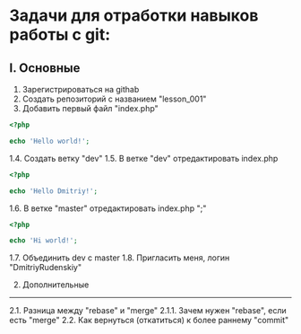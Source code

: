 Задачи для отработки навыков работы с git:
===

I. Основные
---
1. Зарегистрироваться на githab
2. Создать репозиторий с названием "lesson_001"
3. Добавить первый файл "index.php"
```php
<?php

echo 'Hello world!';
```
1.4. Создать ветку "dev"
1.5. В ветке "dev" отредактировать index.php
```php
<?php

echo 'Hello Dmitriy!';
```
1.6. В ветке "master" отредактировать index.php ";"
```php
<?php

echo 'Hi world!';
```
1.7. Объединить dev с master
1.8. Пригласить меня, логин "DmitriyRudenskiy"

2. Дополнительные
---
2.1. Разница между "rebase" и "merge"
2.1.1. Зачем нужен "rebase", если есть "merge"
2.2. Как вернуться (откатиться) к более раннему "commit"